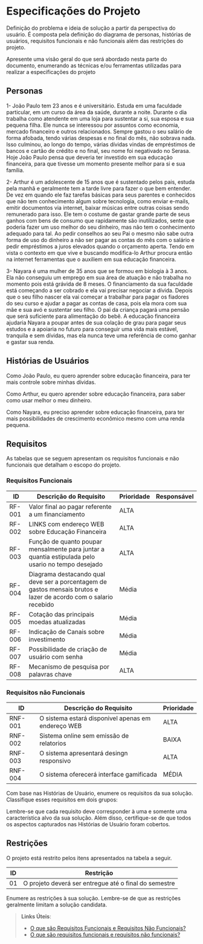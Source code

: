 # Especificações do Projeto

Definição do problema e ideia de solução a partir da perspectiva do usuário. É composta pela definição do  diagrama de personas, histórias de usuários, requisitos funcionais e não funcionais além das restrições do projeto.

Apresente uma visão geral do que será abordado nesta parte do documento, enumerando as técnicas e/ou ferramentas utilizadas para realizar a especificações do projeto

## Personas

1- João Paulo tem 23 anos e é universitário. Estuda em uma faculdade particular, em um curso da área da saúde, durante a noite. Durante o dia trabalha como atendente em uma loja para sustentar a si, sua esposa e sua pequena filha. Ele nunca se interessou por assuntos como economia, mercado financeiro e outros relacionados. Sempre gastou o seu salário de forma afobada, tendo várias despesas e no final do mês, não sobrava nada. Isso culminou, ao longo do tempo, várias dívidas vindas de empréstimos de bancos e cartão de crédito e no final, seu nome foi negativado no Serasa. Hoje João Paulo pensa que deveria ter investido em sua educação financeira, para que tivesse um momento presente melhor para si e sua família. 

2- Arthur é um adolescente de 15 anos que é sustentado pelos pais, estuda pela manhã e geralmente tem a tarde livre para fazer o que bem entender. De vez em quando ele faz tarefas básicas para seus parentes e conhecidos que não tem conhecimento algum sobre tecnologia, como enviar e-mails, emitir documentos via internet, baixar músicas entre outras coisas sendo remunerado para isso.  Ele tem o costume de gastar grande parte de seus ganhos com bens de consumo que rapidamente são inutilizados, sente que poderia fazer um uso melhor do seu dinheiro, mas não tem o conhecimento adequado para tal. Ao pedir conselhos ao seu Pai o mesmo não sabe outra forma de uso  do dinheiro a não ser pagar as contas do mês com o salário e pedir empréstimos a juros elevados quando o orçamento aperta. Tendo em vista o contexto em que vive e buscando modifica-lo Arthur procura então na internet ferramentas que o auxiliem em sua educação financeira.

3- Nayara é uma mulher de 35 anos que se formou em biologia à 3 anos. Ela não conseguiu um emprego em sua área de atuação e não trabalha no momento pois está grávida de 8 meses. O financiamento da sua faculdade está começando a ser cobrado e ela vai precisar negociar a dívida. Depois que o seu filho nascer ela vai começar a trabalhar para pagar os fiadores do seu curso e ajudar a pagar as contas de casa, pois ela mora com sua mãe e sua avó e sustentar seu filho. O pai da criança pagará uma pensão que será suficiente para alimentação do bebê. A educação financeira ajudaria Nayara a poupar antes de sua colação de grau para pagar seus estudos e a apoiaria no futuro para conseguir uma vida mais estável, tranquila e sem dívidas, mas ela nunca teve uma referência de como ganhar e gastar sua renda.


## Histórias de Usuários

Como João Paulo, eu quero aprender sobre educação financeira, para ter mais controle sobre minhas dívidas.

Como Arthur, eu quero aprender sobre educação financeira, para saber como usar melhor o meu dinheiro.

Como Nayara, eu preciso aprender sobre educação financeira, para ter mais possibilidades de crescimento econômico mesmo com uma renda pequena.


## Requisitos

As tabelas que se seguem apresentam os requisitos funcionais e não funcionais que detalham o escopo do projeto.

### Requisitos Funcionais

|ID    | Descrição do Requisito  | Prioridade | Responsável |
|------|-----------------------------------------|----| ----|
|RF-001| Valor final ao pagar referente a um financiamento | ALTA |  | 
|RF-002| LINKS com endereço WEB sobre Educação Financeira   | ALTA | |
|RF-003| Função de quanto poupar mensalmente para juntar a quantia estipulada pelo usario no tempo desejado  | ALTA | |
|RF-004| Diagrama destacando qual deve ser a porcentagem de gastos mensais brutos e lazer de acordo com o salario recebido  | Média | 
|RF-005| Cotação das principais moedas atualizadas  | Média | |
|RF-006| Indicação de Canais sobre investimento | Média | |
|RF-007| Possibilidade de criação de usuário com senha | Média| |
|RF-008| Mecanismo de pesquisa por palavras chave | ALTA| |


### Requisitos não Funcionais

|ID     | Descrição do Requisito  |Prioridade |
|-------|-------------------------|----|
|RNF-001| O sistema estará disponivel apenas em endereço WEB | ALTA | 
|RNF-002| Sistema online sem emissão de relatorios |  BAIXA | 
|RNF-003| O sistema apresentará desingn responsivo | ALTA |
|RNF-004| O sistema oferecerá interface gamificada | MÉDIA |

Com base nas Histórias de Usuário, enumere os requisitos da sua solução. Classifique esses requisitos em dois grupos:


Lembre-se que cada requisito deve corresponder à uma e somente uma
característica alvo da sua solução. Além disso, certifique-se de que
todos os aspectos capturados nas Histórias de Usuário foram cobertos.

## Restrições

O projeto está restrito pelos itens apresentados na tabela a seguir.

|ID| Restrição                                             |
|--|-------------------------------------------------------|
|01| O projeto deverá ser entregue até o final do semestre |



Enumere as restrições à sua solução. Lembre-se de que as restrições geralmente limitam a solução candidata.

> **Links Úteis**:
> - [O que são Requisitos Funcionais e Requisitos Não Funcionais?](https://codificar.com.br/requisitos-funcionais-nao-funcionais/)
> - [O que são requisitos funcionais e requisitos não funcionais?](https://analisederequisitos.com.br/requisitos-funcionais-e-requisitos-nao-funcionais-o-que-sao/)
